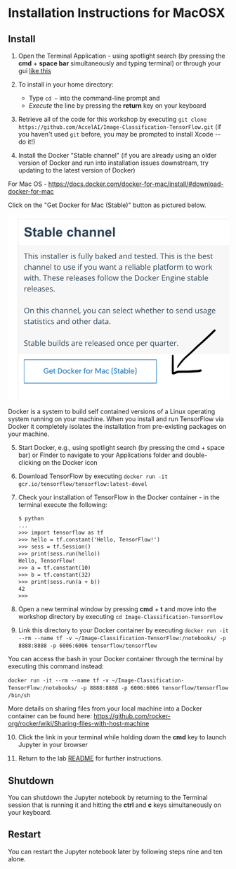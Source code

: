 # Installation Instructions for MacOSX

## Install

1. Open the Terminal Application - using spotlight search (by pressing the **cmd** + **space bar** simultaneously and typing terminal) or through your gui [like this](https://www.wikihow.com/Open-a-Terminal-Window-in-Mac)

2. To install in your home directory:
	* Type `cd ~` into the command-line prompt and 
	* *Execute* the line by pressing the **return** key on your keyboard

3. Retrieve all of the code for this workshop by executing `git clone https://github.com/AccelAI/Image-Classification-TensorFlow.git` (if you haven't used `git` before, you may be prompted to install Xcode -- do it!)

4. Install the Docker "Stable channel" (if you are already using an older version of Docker and run into installation issues downstream, try updating to the latest version of Docker)

For Mac OS - https://docs.docker.com/docker-for-mac/install/#download-docker-for-mac

Click on the "Get Docker for Mac (Stable)" button as pictured below.

![Docker Stable](/imgs/docker-stable.png)

Docker is a system to build self contained versions of a Linux operating system running on your machine. When you install and run TensorFlow via Docker it completely isolates the installation from pre-existing packages on your machine.

5. Start Docker, e.g., using spotlight search (by pressing the cmd + space bar) or Finder to navigate to your Applications folder and double-clicking on the Docker icon

6. Download TensorFlow by executing `docker run -it gcr.io/tensorflow/tensorflow:latest-devel`

7. Check your installation of TensorFlow in the Docker container - in the terminal execute the following: 
    
    ````
    $ python
    ...
    >>> import tensorflow as tf
    >>> hello = tf.constant('Hello, TensorFlow!')
    >>> sess = tf.Session()
    >>> print(sess.run(hello))
    Hello, TensorFlow!
    >>> a = tf.constant(10)
    >>> b = tf.constant(32)
    >>> print(sess.run(a + b))
    42
    >>>

    ````

8. Open a new terminal window by pressing **cmd** + **t** and move into the workshop directory by executing `cd Image-Classification-TensorFlow`


9. Link this directory to your Docker container by executing `docker run -it --rm --name tf -v ~/Image-Classification-TensorFlow:/notebooks/ -p 8888:8888 -p 6006:6006 tensorflow/tensorflow`


You can access the bash in your Docker container through the terminal by executing this command instead: 

`docker run -it --rm --name tf -v ~/Image-Classification-TensorFlow:/notebooks/ -p 8888:8888 -p 6006:6006 tensorflow/tensorflow /bin/sh`

More details on sharing files from your local machine into a Docker container can be found here: https://github.com/rocker-org/rocker/wiki/Sharing-files-with-host-machine

10. Click the link in your terminal while holding down the **cmd** key to launch Jupyter in your browser

11. Return to the lab [README](../README.md) for further instructions.


## Shutdown

You can shutdown the Jupyter notebook by returning to the Terminal session that is running it and hitting the **ctrl** and **c** keys simultaneously on your keyboard.


## Restart

You can restart the Jupyter notebook later by following steps nine and ten alone.
